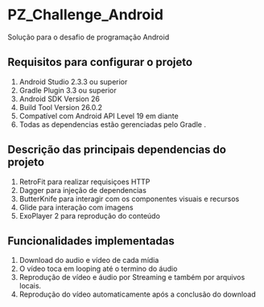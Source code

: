 # PZ_Challenge_Android
Solução para o desafio de programação Android

## Requisitos para configurar o projeto

1. Android Studio 2.3.3 ou superior
2. Gradle Plugin 3.3 ou superior
3. Android SDK Version 26
4. Build Tool Version 26.0.2
5. Compatível com Android API Level 19 em diante 
6. Todas as dependencias estão gerenciadas pelo Gradle .

## Descrição das principais dependencias do projeto
1. RetroFit para realizar requisiçoes HTTP
2. Dagger para injeção de dependencias
3. ButterKnife para interagir com os componentes visuais e recursos
4. Glide para interação com imagens
5. ExoPlayer 2 para reprodução do conteúdo

## Funcionalidades implementadas
1. Download do audio e vídeo de cada mídia 
2. O vídeo toca em looping até o termino do áudio
3. Reprodução de vídeo e áudio por Streaming e também por arquivos locais.
4. Reprodução do vídeo automaticamente após a conclusão do download



